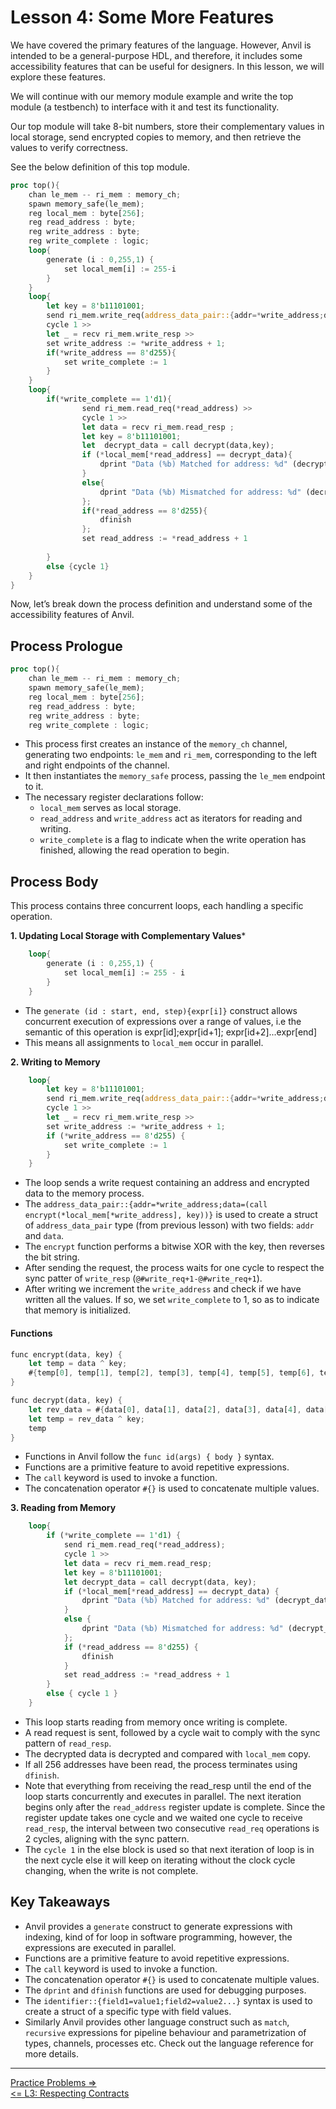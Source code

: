 # Lesson 4: Some More Features

We have covered the primary features of the language. However, Anvil is intended to be a general-purpose HDL, and therefore, it includes some accessibility features that can be useful for designers. In this lesson, we will explore these features.

We will continue with our memory module example and write the top module (a testbench) to interface with it and test its functionality.

Our top module will take 8-bit numbers, store their complementary values in local storage, send encrypted copies to memory, and then retrieve the values to verify correctness.

See the below definition of this top module.

```rust
proc top(){
    chan le_mem -- ri_mem : memory_ch;
    spawn memory_safe(le_mem);
    reg local_mem : byte[256];
    reg read_address : byte;
    reg write_address : byte;
    reg write_complete : logic;
    loop{
        generate (i : 0,255,1) {
            set local_mem[i] := 255-i
        }
    }
    loop{
        let key = 8'b11101001;
        send ri_mem.write_req(address_data_pair::{addr=*write_address;data=(call encrypt(*local_mem[*write_address],key))}) >>
        cycle 1 >>
        let _ = recv ri_mem.write_resp >>
        set write_address := *write_address + 1;
        if(*write_address == 8'd255){
            set write_complete := 1
        }
    }
    loop{
        if(*write_complete == 1'd1){
                send ri_mem.read_req(*read_address) >>
                cycle 1 >>
                let data = recv ri_mem.read_resp ;
                let key = 8'b11101001;
                let  decrypt_data = call decrypt(data,key);
                if (*local_mem[*read_address] == decrypt_data){
                    dprint "Data (%b) Matched for address: %d" (decrypt_data,*read_address)
                }
                else{
                    dprint "Data (%b) Mismatched for address: %d" (decrypt_data,*read_address)
                };
                if(*read_address == 8'd255){
                    dfinish
                };
                set read_address := *read_address + 1
                
        }
        else {cycle 1}
    }
}
```

Now, let’s break down the process definition and understand some of the accessibility features of Anvil.

## Process Prologue
```rust
proc top(){
    chan le_mem -- ri_mem : memory_ch;
    spawn memory_safe(le_mem);
    reg local_mem : byte[256];
    reg read_address : byte;
    reg write_address : byte;
    reg write_complete : logic;
```
- This process first creates an instance of the `memory_ch` channel, generating two endpoints: `le_mem` and `ri_mem`, corresponding to the left and right endpoints of the channel.
- It then instantiates the `memory_safe` process, passing the `le_mem` endpoint to it.
- The necessary register declarations follow:
  - `local_mem` serves as local storage.
  - `read_address` and `write_address` act as iterators for reading and writing.
  - `write_complete` is a flag to indicate when the write operation has finished, allowing the read operation to begin.

## Process Body
This process contains three concurrent loops, each handling a specific operation.

**1. Updating Local Storage with Complementary Values***


```rust
    loop{
        generate (i : 0,255,1) {
            set local_mem[i] := 255 - i
        }
    }
```
- The `generate (id : start, end, step){expr[i]}` construct allows concurrent execution of expressions over a range of values, i.e the semantic of this operation is expr[id];expr[id+1]; expr[id+2]...expr[end]
- This means all assignments to `local_mem` occur in parallel.

**2. Writing to Memory**
```rust
    loop{
        let key = 8'b11101001;
        send ri_mem.write_req(address_data_pair::{addr=*write_address;data=(call encrypt(*local_mem[*write_address], key))}) >>
        cycle 1 >>
        let _ = recv ri_mem.write_resp >>
        set write_address := *write_address + 1;
        if (*write_address == 8'd255) {
            set write_complete := 1
        }
    }
```
- The loop sends a write request containing an address and encrypted data to the memory process.
- The `address_data_pair::{addr=*write_address;data=(call encrypt(*local_mem[*write_address], key))}` is used to create a struct of `address_data_pair` type (from previous lesson) with two fields: `addr` and `data`.
- The `encrypt` function performs a bitwise XOR with the key, then reverses the bit string. 
- After sending the request, the process waits for one cycle to respect the sync patter of `write_resp` (`@#write_req+1-@#write_req+1`).
- After writing we increment the `write_address` and check if we have written all the values. If so, we set `write_complete` to 1, so as to indicate that memory is initialized.

#### Functions
```rust
func encrypt(data, key) {
    let temp = data ^ key;
    #{temp[0], temp[1], temp[2], temp[3], temp[4], temp[5], temp[6], temp[7]}
}

func decrypt(data, key) {
    let rev_data = #{data[0], data[1], data[2], data[3], data[4], data[5], data[6], data[7]};
    let temp = rev_data ^ key;
    temp
}
```
- Functions in Anvil follow the `func id(args) { body }` syntax.
- Functions are a primitive feature to avoid repetitive expressions.
- The `call` keyword is used to invoke a function.
- The concatenation operator `#{}` is used to concatenate multiple values.

**3. Reading from Memory**
```rust
    loop{
        if (*write_complete == 1'd1) {
            send ri_mem.read_req(*read_address);
            cycle 1 >>
            let data = recv ri_mem.read_resp;
            let key = 8'b11101001;
            let decrypt_data = call decrypt(data, key);
            if (*local_mem[*read_address] == decrypt_data) {
                dprint "Data (%b) Matched for address: %d" (decrypt_data, *read_address)
            }
            else {
                dprint "Data (%b) Mismatched for address: %d" (decrypt_data, *read_address)
            };
            if (*read_address == 8'd255) {
                dfinish
            }
            set read_address := *read_address + 1
        }
        else { cycle 1 }
    }
```

- This loop starts reading from memory once writing is complete.
- A read request is sent, followed by a cycle wait to comply with the sync pattern of `read_resp`.
- The decrypted data is decrypted and compared with `local_mem` copy.
- If all 256 addresses have been read, the process terminates using `dfinish`.
- Note that everything from receiving the read_resp until the end of the loop starts concurrently and executes in parallel. The next iteration begins only after the `read_address` register update is complete. Since the register update takes one cycle and we waited one cycle to receive `read_resp`, the interval between two consecutive `read_req` operations is 2 cycles, aligning with the sync pattern.
- The `cycle 1` in the else block is used so that next iteration of loop is in the next cycle else it will keep on iterating without the clock cycle changing, when the write is not complete.



## Key Takeaways

- Anvil provides a `generate` construct to generate expressions with indexing, kind of for loop in software programming, however, the expressions are executed in parallel.
- Functions are a primitive feature to avoid repetitive expressions.
- The `call` keyword is used to invoke a function.
- The concatenation operator `#{}` is used to concatenate multiple values.
- The `dprint` and `dfinish` functions are used for debugging purposes.
- The `identifier::{field1=value1;field2=value2...}` syntax is used to create a struct of a specific type with field values.
- Similarly Anvil provides other language construct such as `match`, `recursive` expressions for pipeline behaviour and parametrization of types, channels, processes etc. Check out the language reference for more details.

---
[Practice Problems =>](../Self-Practice/)\
[<= L3: Respecting Contracts](../L3-Respecting-Contracts/README.md)
<!-- ## Some Questions to think about: -->

